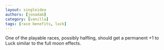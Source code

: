 ```yaml
---
layout: singleidea
authors: [jonadab]
category: [vanilla]
tags: [race benefits, luck]
---
```

One of the playable races, possibly halfling, should get a permanent +1 to Luck similar to the full moon effects.
